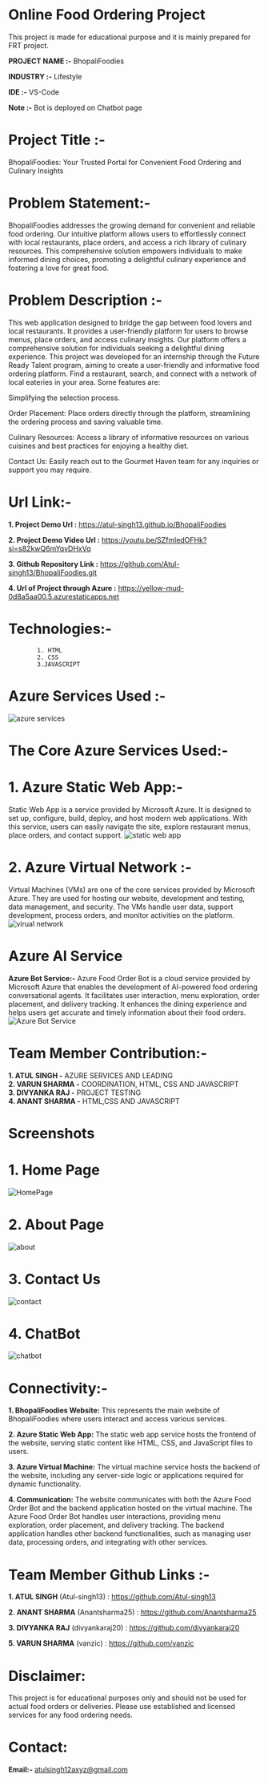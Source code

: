 # Online Food Ordering Project

This project is made for educational purpose and it is mainly prepared for FRT project.

**PROJECT NAME :-** BhopaliFoodies
   
**INDUSTRY :-** Lifestyle

**IDE :-** VS-Code

**Note :-** Bot is deployed on Chatbot page

# Project Title :-

BhopaliFoodies: Your Trusted Portal for Convenient Food Ordering and Culinary Insights                                
      
# Problem Statement:-

BhopaliFoodies addresses the growing demand for convenient and reliable food ordering. Our intuitive platform allows users to effortlessly connect with local restaurants, place orders, and access a rich library of culinary resources. This comprehensive solution empowers individuals to make informed dining choices, promoting a delightful culinary experience and fostering a love for great food.

# Problem Description :-

This web application designed to bridge the gap between food lovers and local restaurants. It provides a user-friendly platform for users to browse menus, place orders, and access culinary insights. Our platform offers a comprehensive solution for individuals seeking a delightful dining experience. This project was developed for an internship through the Future Ready Talent program, aiming to create a user-friendly and informative food ordering platform. Find a restaurant, search, and connect with a network of local eateries in your area. Some features are:

Simplifying the selection process.

Order Placement: Place orders directly through the platform, streamlining the ordering process and saving valuable time.

Culinary Resources: Access a library of informative resources on various cuisines and best practices for enjoying a healthy diet.

Contact Us: Easily reach out to the Gourmet Haven team for any inquiries or support you may require.


# Url Link:-

**1. Project Demo Url :** https://atul-singh13.github.io/BhopaliFoodies

**2. Project Demo Video Url :** https://youtu.be/SZfmledOFHk?si=s82kwQ6mYqvDHxVq

**3. Github Repository Link :** https://github.com/Atul-singh13/BhopaliFoodies.git

**4. Url of Project through Azure :** https://yellow-mud-0d8a5aa00.5.azurestaticapps.net


# Technologies:- 

            1. HTML 
            2. CSS 
            3.JAVASCRIPT

# Azure Services Used :-

![azure services](https://github.com/Atul-singh13/BhopaliFoodies/assets/148680832/4a017a94-fca4-4358-9fa1-f9b0003b132d)

            

# The Core Azure Services Used:- 

# 1. Azure Static Web App:-
Static Web App is a service provided by Microsoft Azure. It is designed to set up, configure, build, deploy, and host modern web applications. With this service, users can easily navigate the site, explore restaurant menus, place orders, and contact support.
![static web app](https://github.com/Atul-singh13/BhopaliFoodies/assets/148680832/0f4622cd-c053-4ece-8142-ea0c970b0e16)



# 2. Azure Virtual Network :-
Virtual Machines (VMs) are one of the core services provided by Microsoft Azure. They are used for hosting our website, development and testing, data management, and security. The VMs handle user data, support development, process orders, and monitor activities on the platform.
![virual network](https://github.com/Atul-singh13/BhopaliFoodies/assets/148680832/9dd255cc-b499-41dc-95a8-22643e663b1d)



# Azure AI Service
**Azure Bot Service:-**
Azure Food Order Bot is a cloud service provided by Microsoft Azure that enables the development of AI-powered food ordering conversational agents. It facilitates user interaction, menu exploration, order placement, and delivery tracking. It enhances the dining experience and helps users get accurate and timely information about their food orders.
![Azure Bot Service](https://github.com/Atul-singh13/BhopaliFoodies/assets/148680832/102bb83e-119e-47a5-8f72-730c7536c196)



# Team Member Contribution:-

**1. ATUL SINGH -** AZURE SERVICES AND LEADING  <br />
**2. VARUN SHARMA -** COORDINATION, HTML, CSS AND JAVASCRIPT <br />
**3. DIVYANKA RAJ -** PROJECT TESTING <br />
**4. ANANT SHARMA -** HTML,CSS AND JAVASCRIPT <br />


   
#                              Screenshots

# 1. Home Page
![HomePage](https://github.com/Atul-singh13/BhopaliFoodies/assets/148680832/5b9789ab-ce04-47f9-be08-9d49da3b2ed0)

# 2. About Page
![about](https://github.com/Atul-singh13/BhopaliFoodies/assets/148680832/f56097d6-4a75-48ac-b1c0-7416c2645f9f)

# 3. Contact Us
![contact](https://github.com/Atul-singh13/BhopaliFoodies/assets/148680832/ab3469e5-7b49-4bca-8c55-8ba18c9bf11a)

# 4. ChatBot
![chatbot](https://github.com/Atul-singh13/BhopaliFoodies/assets/148680832/636ef188-84f6-443c-89ba-98ff6724831a)







# Connectivity:- 
**1. BhopaliFoodies Website:** This represents the main website of BhopaliFoodies where users interact and access various services.

**2. Azure Static Web App:** The static web app service hosts the frontend of the website, serving static content like HTML, CSS, and JavaScript files to users.

**3. Azure Virtual Machine:** The virtual machine service hosts the backend of the website, including any server-side logic or applications required for dynamic functionality.

**4. Communication:** The website communicates with both the Azure Food Order Bot and the backend application hosted on the virtual machine. The Azure Food Order Bot handles user interactions, providing menu exploration, order placement, and delivery tracking. The backend application handles other backend functionalities, such as managing user data, processing orders, and integrating with other services.



# Team Member Github Links :-

**1. ATUL SINGH**
         (Atul-singh13) : https://github.com/Atul-singh13

**2. ANANT SHARMA** 
        (Anantsharma25) : https://github.com/Anantsharma25

**3. DIVYANKA RAJ**
       (divyankaraj20) : https://github.com/divyankaraj20

**5. VARUN SHARMA** 
      (vanzic)  : https://github.com/vanzic


# Disclaimer: 
This project is for educational purposes only and should not be used for actual food orders or deliveries. 
Please use established and licensed services for any food ordering needs.

# Contact:
**Email:-** atulsingh12axyz@gmail.com
